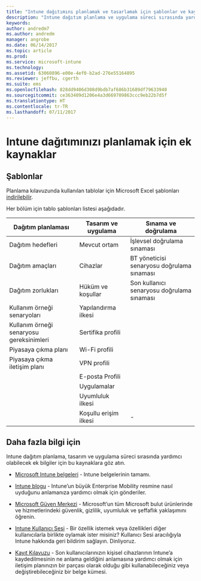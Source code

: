 ```yaml
---
title: "Intune dağıtımını planlamak ve tasarlamak için şablonlar ve kaynaklar"
description: "Intune dağıtım planlama ve uygulama süreci sırasında yardımcı olabilecek planlama şablonları ve ek Intune bilgileri için bağlantılar."
keywords: 
author: andredm7
ms.author: andredm
manager: angrobe
ms.date: 06/14/2017
ms.topic: article
ms.prod: 
ms.service: microsoft-intune
ms.technology: 
ms.assetid: 63060896-e00e-4ef0-b2ad-276e55164895
ms.reviewer: jeffbu, cgerth
ms.suite: ems
ms.openlocfilehash: 828dd9406d308d9bdb7af686b31689df79633940
ms.sourcegitcommit: ce363409d1206e4a3d669709863ccc9eb22b7d5f
ms.translationtype: HT
ms.contentlocale: tr-TR
ms.lasthandoff: 07/11/2017
---
```

# <a name="additional-resources-for-planning-your-intune-deployment"></a>Intune dağıtımınızı planlamak için ek kaynaklar

## <a name="templates"></a>Şablonlar

Planlama kılavuzunda kullanılan tablolar için Microsoft Excel şablonları [indirilebilir](https://gallery.technet.microsoft.com/Intune-deployment-planning-fae156c2?redir=0).

Her bölüm için tablo şablonları listesi aşağıdadır.

|Dağıtım planlaması  |Tasarım ve uygulama   |Sınama ve doğrulama |
|-----|----- |------|
| Dağıtım hedefleri |Mevcut ortam|İşlevsel doğrulama sınaması|
| Dağıtım amaçları |Cihazlar|BT yöneticisi senaryosu doğrulama sınaması|
| Dağıtım zorlukları |Hüküm ve koşullar|Son kullanıcı senaryosu doğrulama sınaması|
| Kullanım örneği senaryoları |Yapılandırma ilkesi| |
| Kullanım örneği senaryosu gereksinimleri |Sertifika profili| |
| Piyasaya çıkma planı |Wi-Fi profili| |
| Piyasaya çıkma iletişim planı|VPN profili| |
| |  E-posta Profili | |
| | Uygulamalar | |
| | Uyumluluk ilkesi | |
| | Koşullu erişim ilkesi|-|


## <a name="further-reading"></a>Daha fazla bilgi için

Intune dağıtım planlama, tasarım ve uygulama süreci sırasında yardımcı olabilecek ek bilgiler için bu kaynaklara göz atın.

-   [Microsoft Intune belgeleri](/intune/) - Intune belgelerinin tamamı.

-   [Intune blogu](https://blogs.technet.microsoft.com/enterprisemobility/) - Intune’un büyük Enterprise Mobility resmine nasıl uyduğunu anlamanıza yardımcı olmak için gönderiler.

-   [Microsoft Güven Merkezi](http://www.microsoft.com/TrustCenter/default.aspx) - Microsoft’un tüm Microsoft bulut ürünlerinde ve hizmetlerindeki güvenlik, gizlilik, uyumluluk ve şeffaflık yaklaşımını öğrenin.

-   [Intune Kullanıcı Sesi](http://microsoftintune.uservoice.com/) - Bir özellik istemek veya özellikleri diğer kullanıcılarla birlikte oylamak ister misiniz? Kullanıcı Sesi aracılığıyla Intune hakkında geri bildirim sağlayın. Dinliyoruz.

-   [Kayıt Kılavuzu](https://gallery.technet.microsoft.com/Intune-End-User-Enrollment-3a0c9b0c?WT.mc_id=Blog_Intune_General_PCIT) - Son kullanıcılarınızın kişisel cihazlarının Intune’a kaydedilmesinin ne anlama geldiğini anlamasına yardımcı olmak için iletişim planınızın bir parçası olarak olduğu gibi kullanabileceğiniz veya değiştirebileceğiniz bir belge kümesi.
